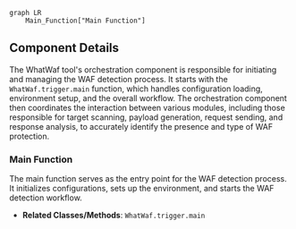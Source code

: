 ```mermaid
graph LR
    Main_Function["Main Function"]
```

## Component Details

The WhatWaf tool's orchestration component is responsible for initiating and managing the WAF detection process. It starts with the `WhatWaf.trigger.main` function, which handles configuration loading, environment setup, and the overall workflow. The orchestration component then coordinates the interaction between various modules, including those responsible for target scanning, payload generation, request sending, and response analysis, to accurately identify the presence and type of WAF protection.

### Main Function
The main function serves as the entry point for the WAF detection process. It initializes configurations, sets up the environment, and starts the WAF detection workflow.
- **Related Classes/Methods**: `WhatWaf.trigger.main`